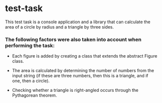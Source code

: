 # test-task

This test task is a console application and a library that can calculate the area of a circle by radius and a triangle by three sides.

### The following factors were also taken into account when performing the task:
+ Each figure is added by creating a class that extends the abstract Figure class.

+ The area is calculated by determining the number of numbers from the input string (if these are three numbers, then this is a triangle, and if one, then a circle).

+ Checking whether a triangle is right-angled occurs through the Pythagorean theorem.
